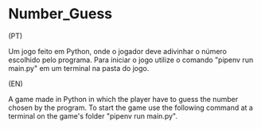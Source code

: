 # Number_Guess
(PT)

Um jogo feito em Python, onde o jogador deve adivinhar o número escolhido pelo programa.
Para iniciar o jogo utilize o comando "pipenv run main.py" em um terminal na pasta do jogo.

(EN)

A game made in Python in which the player have to guess the number chosen by the program.
To start the game use the following command at a terminal on the game's folder "pipenv run  main.py".
